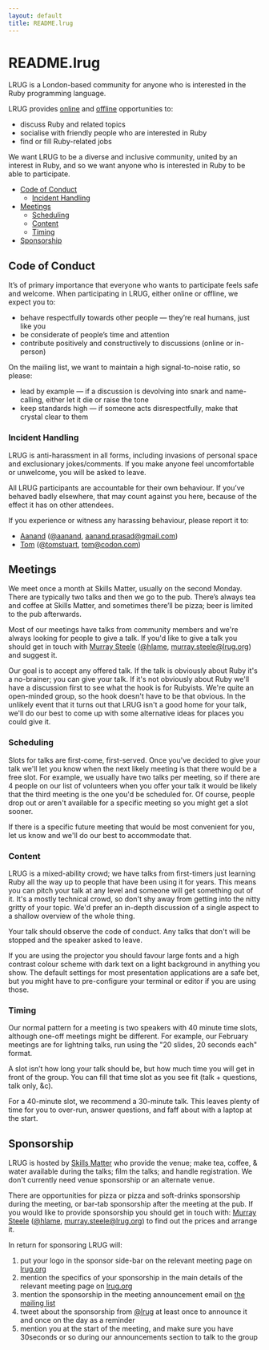 ```yaml
---
layout: default
title: README.lrug
---
```


# README.lrug

LRUG is a London-based community for anyone who is interested in the Ruby programming language.

LRUG provides [online](http://lrug.org/mailing-list) and [offline](http://lanyrd.com/series/lrug/) opportunities to:

 * discuss Ruby and related topics
 * socialise with friendly people who are interested in Ruby
 * find or fill Ruby-related jobs

We want LRUG to be a diverse and inclusive community, united by an interest in Ruby, and so we want anyone who is interested in Ruby to be able to participate.

 * [Code of Conduct](#code-of-conduct)
   * [Incident Handling](#incident-handling)
 * [Meetings](#meetings)
   * [Scheduling](#scheduling)
   * [Content](#content)
   * [Timing](#timing)
 * [Sponsorship](#sponsorship)

## Code of Conduct

It’s of primary importance that everyone who wants to participate feels safe and welcome. When participating in LRUG, either online or offline, we expect you to:

 * behave respectfully towards other people — they’re real humans, just like you
 * be considerate of people’s time and attention
 * contribute positively and constructively to discussions (online or in-person)

On the mailing list, we want to maintain a high signal-to-noise ratio, so please:

 * lead by example — if a discussion is devolving into snark and name-calling, either let it die or raise the tone
 * keep standards high — if someone acts disrespectfully, make that crystal clear to them

### Incident Handling

LRUG is anti-harassment in all forms, including invasions of personal space and exclusionary jokes/comments. If you make anyone feel uncomfortable or unwelcome, you will be asked to leave.

All LRUG participants are accountable for their own behaviour. If you’ve behaved badly elsewhere, that may count against you here, because of the effect it has on other attendees.

If you experience or witness any harassing behaviour, please report it to:

 * [Aanand](http://aanandprasad.com/) ([@aanand](http://twitter.com/aanand), [aanand.prasad@gmail.com](mailto:aanand.prasad@gmail.com))
 * [Tom](http://codon.com/) ([@tomstuart](http://twitter.com/tomstuart), [tom@codon.com](mailto:tom@codon.com))

## Meetings

We meet once a month at Skills Matter, usually on the second Monday. There are typically two talks and then we go to the pub. There’s always tea and coffee at Skills Matter, and sometimes there’ll be pizza; beer is limited to the pub afterwards.

Most of our meetings have talks from community members and we're always looking for people to give a talk. If you'd like to give a talk you should get in touch with [Murray Steele](http://h-lame.com/) ([@hlame](http://twitter.com/hlame), [murray.steele@lrug.org](mailto:murray.steele@lrug.org)) and suggest it.

Our goal is to accept any offered talk. If the talk is obviously about Ruby it's a no-brainer; you can give your talk. If it's not obviously about Ruby we'll have a discussion first to see what the hook is for Rubyists. We're quite an open-minded group, so the hook doesn't have to be that obvious. In the unlikely event that it turns out that LRUG isn't a good home for your talk, we'll do our best to come up with some alternative ideas for places you could give it.

### Scheduling

Slots for talks are first-come, first-served. Once you've decided to give your talk we'll let you know when the next likely meeting is that there would be a free slot. For example, we usually have two talks per meeting, so if there are 4 people on our list of volunteers when you offer your talk it would be likely that the third meeting is the one you'd be scheduled for. Of course, people drop out or aren't available for a specific meeting so you might get a slot sooner.

If there is a specific future meeting that would be most convenient for you, let us know and we'll do our best to accommodate that.

### Content

LRUG is a mixed-ability crowd; we have talks from first-timers just learning Ruby all the way up to people that have been using it for years. This means you can pitch your talk at any level and someone will get something out of it. It's a mostly technical crowd, so don't shy away from getting into the nitty gritty of your topic. We'd prefer an in-depth discussion of a single aspect to a shallow overview of the whole thing.

Your talk should observe the code of conduct. Any talks that don't will be stopped and the speaker asked to leave.

If you are using the projector you should favour large fonts and a high contrast colour scheme with dark text on a light background in anything you show. The default settings for most presentation applications are a safe bet, but you might have to pre-configure your terminal or editor if you are using those.

### Timing

Our normal pattern for a meeting is two speakers with 40 minute time slots, although one-off meetings might be different. For example, our February meetings are for lightning talks, run using the "20 slides, 20 seconds each" format.

A slot isn’t how long your talk should be, but how much time you will get in front of the group. You can fill that time slot as you see fit (talk + questions, talk only, &c).

For a 40-minute slot, we recommend a 30-minute talk. This leaves plenty of time for you to over-run, answer questions, and faff about with a laptop at the start.

## Sponsorship

LRUG is hosted by [Skills Matter](http://skillsmatter.com/) who provide the venue; make tea, coffee, & water available during the talks; film the talks; and handle registration. We don't currently need venue sponsorship or an alternate venue.

There are opportunities for pizza or pizza and soft-drinks sponsorship during the meeting, or bar-tab sponsorship after the meeting at the pub. If you would like to provide sponsorship you should get in touch with: [Murray Steele](http://h-lame.com/) ([@hlame](http://twitter.com/hlame), [murray.steele@lrug.org](mailto:murray.steele@lrug.org)) to find out the prices and arrange it.

In return for sponsoring LRUG will:

 1. put your logo in the sponsor side-bar on the relevant meeting page on [lrug.org](http://lrug.org)
 2. mention the specifics of your sponsorship in the main details of the relevant meeting page on [lrug.org](http://lrug.org)
 3. mention the sponsorship in the meeting announcement email on [the mailing list](http://lrug.org/mailing-list)
 4. tweet about the sponsorship from [@lrug](https://twitter.com/lrug) at least once to announce it and once on the day as a reminder
 5. mention you at the start of the meeting, and make sure you have 30seconds or so during our announcements section to talk to the group
